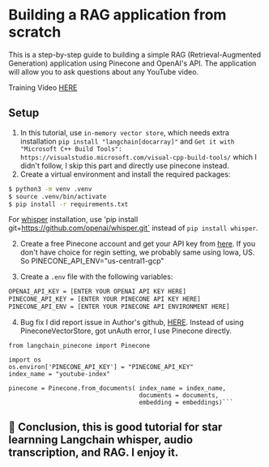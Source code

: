 # Building a RAG application from scratch

This is a step-by-step guide to building a simple RAG (Retrieval-Augmented Generation) application using Pinecone and OpenAI's API. The application will allow you to ask questions about any YouTube video.

Training Video [HERE](https://www.youtube.com/watch?v=BrsocJb-fAo&t=2098s&ab_channel=Underfitted)

## Setup

1. In this tutorial, use `in-memory vector store`, which needs extra installation `pip install "langchain[docarray]"` and `Get it with "Microsoft C++ Build Tools": https://visualstudio.microsoft.com/visual-cpp-build-tools/` which I didn't follow, I skip this part and directly use pinecone instead.
1. Create a virtual environment and install the required packages:

```bash
$ python3 -m venv .venv
$ source .venv/bin/activate
$ pip install -r requirements.txt
```

For [whisper](https://github.com/openai/whisper) installation, use 'pip install git+https://github.com/openai/whisper.git` instead of `pip install whisper`.

2. Create a free Pinecone account and get your API key from [here](https://www.pinecone.io/).
   If you don't have choice for regin setting, we probably same using Iowa, US. <br>
   So PINECONE_API_ENV="us-central1-gcp"

3. Create a `.env` file with the following variables:

```bash
OPENAI_API_KEY = [ENTER YOUR OPENAI API KEY HERE]
PINECONE_API_KEY = [ENTER YOUR PINECONE API KEY HERE]
PINECONE_API_ENV = [ENTER YOUR PINECONE API ENVIRONMENT HERE]
```

4. Bug fix
   I did report issue in Author's github, [HERE](https://github.com/svpino/youtube-rag/issues/2).
   Instead of using PineconeVectorStore, got unAuth error, I use Pinecone directly.

````Py
from langchain_pinecone import Pinecone

import os
os.environ['PINECONE_API_KEY'] = "PINECONE_API_KEY"
index_name = "youtube-index"

pinecone = Pinecone.from_documents( index_name = index_name,
                                    documents = documents,
                                    embedding = embeddings)```
````

## 💖 Conclusion, this is good tutorial for star learnning Langchain whisper, audio transcription, and RAG. I enjoy it.
